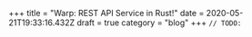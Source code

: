 +++
title = "Warp: REST API Service in Rust!"
date = 2020-05-21T19:33:16.432Z
draft = true
category = "blog"
+++
`// TODO: `